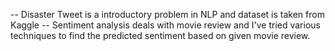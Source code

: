 -- Disaster Tweet is a introductory problem in NLP and dataset is taken from Kaggle
-- Sentiment analysis deals with movie review and I've tried various techniques to find the predicted sentiment based on given movie review.
